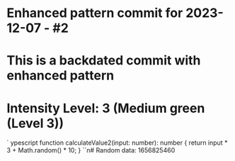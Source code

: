 ﻿# Enhanced pattern commit for 2023-12-07 - #2
# This is a backdated commit with enhanced pattern
# Intensity Level: 3 (Medium green (Level 3))
`	ypescript
function calculateValue2(input: number): number {
    return input * 3 + Math.random() * 10;
}
``n# Random data: 1656825460


